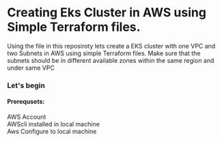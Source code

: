 <h1>Creating Eks Cluster in AWS using Simple Terraform files.</h1>

Using the file in this reposiroty lets create a EKS cluster with one VPC and two Subnets in AWS using simple Terraform files.
Make sure that the subnets should be in different available zones within the same region and under same VPC

<h3> Let's begin </h3>
<h4>Prerequsets:</h4>
   AWS Account<br>
   AWScli installed in local machine</br>
   Aws Configure to local machine<br>
   
    

